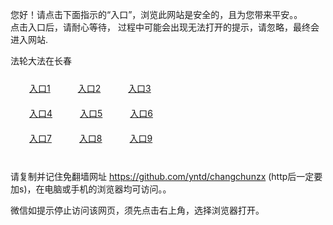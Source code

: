您好！请点击下面指示的“入口”，浏览此网站是安全的，且为您带来平安。。 <br/>
点击入口后，请耐心等待， 过程中可能会出现无法打开的提示，请忽略，最终会进入网站. </br>

法轮大法在长春<br/>
<div style="padding:10px"><a style="margin:20px" target="_blank" href="https://d3a0z8k4lqlwcg.cloudfront.net/2Qpsp?hnmlrhpg" id="ccLink1" rel="nofollow">入口1</a> <a target="_blank" style="margin:20px" href="https://d15vwoghi6yqnd.cloudfront.net/2Qpsp?ptgfmgg" id="ccLink2" rel="nofollow">入口2</a> <a style="margin:20px" target="_blank" href="https://d2xb0jm8rvappc.cloudfront.net/2Qpsp?mueul" id="ccLink3" rel="nofollow">入口3</a></div>

<div style="padding:10px" ><a style="margin:20px" target="_blank" href="https://d3a0z8k4lqlwcg.cloudfront.net/2Qpsp?hnmlrhpg" id="ccLink4" rel="nofollow">入口4</a> <a style="margin:20px" href="https://d15vwoghi6yqnd.cloudfront.net/2Qpsp?ptgfmgg" target="_blank" id="ccLink5" rel="nofollow">入口5</a> <a style="margin:20px" href="https://d2xb0jm8rvappc.cloudfront.net/2Qpsp?mueul" target="_blank" id="ccLink6" rel="nofollow">入口6</a></div>

<div style="padding:10px"><a style="margin:20px" target="_blank" href="https://d3a0z8k4lqlwcg.cloudfront.net/2Qpsp?hnmlrhpg" id="ccLink7" rel="nofollow">入口7</a> <a style="margin:20px" href="https://d15vwoghi6yqnd.cloudfront.net/2Qpsp?ptgfmgg" target="_blank" id="ccLink8" rel="nofollow">入口8</a> <a style="margin:20px" target="_blank" href="https://d2xb0jm8rvappc.cloudfront.net/2Qpsp?mueul" id="ccLink9" rel="nofollow">入口9</a></div>

<br/>



请复制并记住免翻墙网址 https://github.com/yntd/changchunzx (http后一定要加s)，在电脑或手机的浏览器均可访问。。<br/>

微信如提示停止访问该网页，须先点击右上角，选择浏览器打开。
